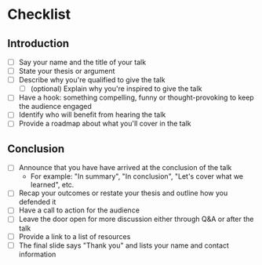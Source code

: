 # Checklist 

## Introduction 
* [ ] Say your name and the title of your talk 
* [ ] State your thesis or argument 
* [ ] Describe why you're qualified to give the talk
    * [ ] (optional) Explain why you're inspired to give the talk 
* [ ] Have a hook: something compelling, funny or thought-provoking to keep the audience engaged 
* [ ] Identify who will benefit from hearing the talk
* [ ] Provide a roadmap about what you'll cover in the talk

## Conclusion 
* [ ] Announce that you have have arrived at the conclusion of the talk 
    * For example: "In summary", "In conclusion", "Let's cover what we learned", etc. 
* [ ] Recap your outcomes or restate your thesis and outline how you defended it
* [ ] Have a call to action for the audience
* [ ] Leave the door open for more discussion either through Q&A or after the talk 
* [ ] Provide a link to a list of resources 
* [ ] The final slide says "Thank you" and lists your name and contact information